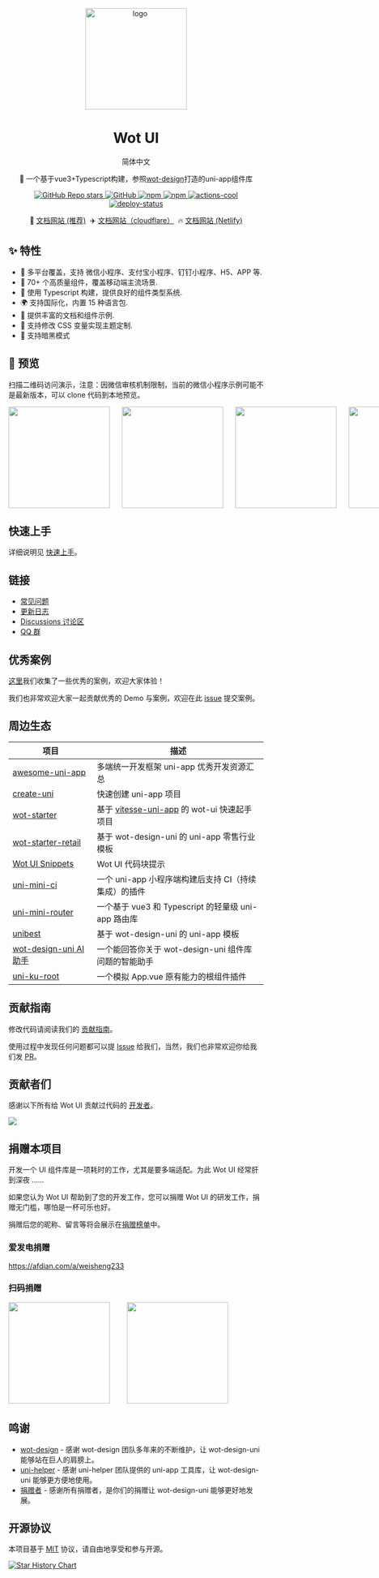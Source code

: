 <p align="center">
    <img alt="logo" src="https://wot-ui.cn/logo.png" width="200">
</p>
<h1 align="center">Wot UI</h1>

<div align="center">
<p>简体中文</p>
</div>

<p align="center">📱 一个基于vue3+Typescript构建，参照<a href="https://github.com/jd-ftf/wot-design-mini?tab=readme-ov-file">wot-design</a>打造的uni-app组件库</p>

<p align="center">

<a href="https://github.com/Moonofweisheng/wot-design-uni">
  <img alt="GitHub Repo stars" src="https://img.shields.io/github/stars/Moonofweisheng/wot-design-uni?logo=github&color=%234d80f0&link=https%3A%2F%2Fgithub.com%2FMoonofweisheng%2Fwot-design-uni&style=flat-square">
 </a>


<a href="https://github.com/Moonofweisheng/wot-design-uni">
  <img alt="GitHub" src="https://img.shields.io/codecov/c/github/Moonofweisheng/wot-design-uni?style=flat-square">
 </a>

<a href="https://www.npmjs.com/package/wot-design-uni">
  <img alt="npm" src="https://img.shields.io/npm/dm/wot-design-uni?logo=npm&link=https%3A%2F%2Fwww.npmjs.com%2Fpackage%2Fwot-design-uni&style=flat-square">
</a>

 <a href="https://www.npmjs.com/package/wot-design-uni">
  <img alt="npm" src="https://img.shields.io/npm/v/wot-design-uni?logo=npm&color=%234d80f0&link=https%3A%2F%2Fwww.npmjs.com%2Fpackage%2Fwot-design-uni&style=flat-square">
</a>

<a href="https://github.com/actions-cool/" target="_blank" referrerpolicy="no-referrer">
  <img src="https://img.shields.io/badge/using-actions--cool-red?style=flat-square" alt="actions-cool" />
</a>

<a href="https://app.netlify.com/sites/wot-design-uni/deploys" target="_blank" referrerpolicy="no-referrer">
  <img src="https://api.netlify.com/api/v1/badges/0991d8a9-0fb0-483b-8961-5bde066bbd50/deploy-status" alt="deploy-status" />
</a>

</p>

<p align="center">
  🚀 <a href="https://wot-ui.cn">文档网站 (推荐)</a>&nbsp;
  ✈️ <a href="https://wot-design-uni.pages.dev/">文档网站（cloudflare）</a>&nbsp;
  🔥 <a href="https://wot-design-uni.netlify.app/">文档网站 (Netlify)</a>
</p>

## ✨ 特性

- 🎯 多平台覆盖，支持 微信小程序、支付宝小程序、钉钉小程序、H5、APP 等.
- 🚀 70+ 个高质量组件，覆盖移动端主流场景.
- 💪 使用 Typescript 构建，提供良好的组件类型系统.
- 🌍 支持国际化，内置 15 种语言包.
- 📖 提供丰富的文档和组件示例.
- 🎨 支持修改 CSS 变量实现主题定制.
- 🍭 支持暗黑模式

## 📱 预览

扫描二维码访问演示，注意：因微信审核机制限制，当前的微信小程序示例可能不是最新版本，可以 clone 代码到本地预览。

<p style="display:flex;gap:24px">
<img src="https://wot-ui.cn/wx.jpg" width="200" height="200"/>
<img src="https://wot-ui.cn/alipay.png" width="200" height="200" />
<img src="https://wot-ui.cn/h5.png" width="200" height="200" />
<img src="https://wot-ui.cn/android.png" width="200" height="200" />

</p>

## 快速上手

详细说明见 [快速上手](https://wot-ui.cn/guide/quick-use.html)。

## 链接

- [常见问题](https://wot-ui.cn/guide/common-problems.html)
- [更新日志](https://wot-ui.cn/guide/changelog.html)
- [Discussions 讨论区](https://github.com/Moonofweisheng/wot-design-uni/discussions)
- [QQ 群](https://wot-ui.cn/guide/join-group.html)
  
## 优秀案例

[这里](https://wot-ui.cn/guide/cases.html)我们收集了一些优秀的案例，欢迎大家体验！

我们也非常欢迎大家一起贡献优秀的 Demo 与案例，欢迎在此 [issue](https://github.com/Moonofweisheng/wot-design-uni/issues/16) 提交案例。

## 周边生态

| 项目                                                                                                        | 描述                                                 |
| ----------------------------------------------------------------------------------------------------------- | ---------------------------------------------------- |
| [awesome-uni-app](https://github.com/uni-helper/awesome-uni-app)                                            | 多端统一开发框架 uni-app 优秀开发资源汇总            |
| [create-uni](https://github.com/uni-helper/create-uni)                                                      | 快速创建 uni-app 项目                                |
| [wot-starter](https://github.com/wot-ui/wot-starter)                  | 基于 [vitesse-uni-app](https://github.com/uni-helper/vitesse-uni-app) 的 wot-ui 快速起手项目     |
| [wot-starter-retail](https://github.com/Moonofweisheng/wot-starter-retail)                                  | 基于 wot-design-uni 的 uni-app 零售行业模板          |
| [Wot UI Snippets](https://marketplace.visualstudio.com/items?itemName=kiko.wot-design-uni-snippets) | Wot UI 代码块提示                            |
| [uni-mini-ci](https://github.com/Moonofweisheng/uni-mini-ci)                                                | 一个 uni-app 小程序端构建后支持 CI（持续集成）的插件 |
| [uni-mini-router](https://github.com/Moonofweisheng/uni-mini-router)                                        | 一个基于 vue3 和 Typescript 的轻量级 uni-app 路由库  |
| [unibest](https://github.com/unibest-tech/unibest)                                                              | 基于 wot-design-uni 的 uni-app 模板                  |
| [wot-design-uni AI 助手](https://www.coze.cn/store/bot/7347916532258701363)                                 | 一个能回答你关于 wot-design-uni 组件库问题的智能助手 |
| [uni-ku-root](https://github.com/uni-ku/root)                                                               | 一个模拟 App.vue 原有能力的根组件插件                  |

## 贡献指南

修改代码请阅读我们的 [贡献指南](./.github/CONTRIBUTING.md)。

使用过程中发现任何问题都可以提 [Issue](https://github.com/Moonofweisheng/wot-design-uni/issues) 给我们，当然，我们也非常欢迎你给我们发 [PR](https://github.com/Moonofweisheng/wot-design-uni/pulls)。

## 贡献者们

感谢以下所有给 Wot UI 贡献过代码的 [开发者](https://github.com/Moonofweisheng/wot-design-uni/graphs/contributors)。

<a href="https://github.com/Moonofweisheng/wot-design-uni/graphs/contributors">
  <img src="https://contrib.rocks/image?repo=Moonofweisheng/wot-design-uni" />
</a>

## 捐赠本项目

开发一个 UI 组件库是一项耗时的工作，尤其是要多端适配。为此 Wot UI 经常肝到深夜 ……  

如果您认为 Wot UI 帮助到了您的开发工作，您可以捐赠 Wot UI 的研发工作，捐赠无门槛，哪怕是一杯可乐也好。

捐赠后您的昵称、留言等将会展示在[捐赠榜单](https://wot-ui.cn/reward/donor.html)中。


### 爱发电捐赠

<a href="https://afdian.com/a/weisheng233">https://afdian.com/a/weisheng233</a>

### 扫码捐赠

<p>
<img src="https://wot-ui.cn/weixinQrcode.jpg" width="200" height="200" style="margin-right:30px"/>
<img src="https://wot-ui.cn/alipayQrcode.jpg" width="200" height="200" />
</p>

## 鸣谢

- [wot-design](https://github.com/jd-ftf/wot-design-mini) - 感谢 wot-design 团队多年来的不断维护，让 wot-design-uni 能够站在巨人的肩膀上。
- [uni-helper](https://github.com/uni-helper) - 感谢 uni-helper 团队提供的 uni-app 工具库，让 wot-design-uni 能够更方便地使用。
- [捐赠者](https://wot-ui.cn/reward/donor.html) - 感谢所有捐赠者，是你们的捐赠让 wot-design-uni 能够更好地发展。


## 开源协议

本项目基于 [MIT](https://zh.wikipedia.org/wiki/MIT%E8%A8%B1%E5%8F%AF%E8%AD%89) 协议，请自由地享受和参与开源。


[![Star History Chart](https://api.star-history.com/svg?repos=Moonofweisheng/wot-design-uni&type=Date)](https://star-history.com/#Moonofweisheng/wot-design-uni&Date)

<!-- ## 打包
1. vsce package  -->
